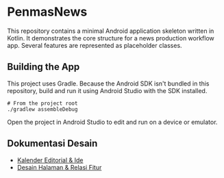 # PenmasNews

This repository contains a minimal Android application skeleton written in Kotlin.
It demonstrates the core structure for a news production workflow app. Several
features are represented as placeholder classes.

## Building the App

This project uses Gradle. Because the Android SDK isn't bundled in this
repository, build and run it using Android Studio with the SDK installed.

```
# From the project root
./gradlew assembleDebug
```

Open the project in Android Studio to edit and run on a device or emulator.

## Dokumentasi Desain

- [Kalender Editorial & Ide](docs/editorial_calendar.md)
- [Desain Halaman & Relasi Fitur](docs/ui_overview.md)
